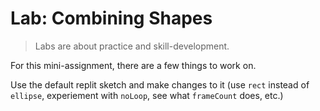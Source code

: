 # Lab: Combining Shapes

> Labs are about practice and skill-development.

For this mini-assignment, there are a few things to work on. 

Use the default replit sketch and make changes to it (use `rect` instead of `ellipse`, experiement with `noLoop`, see what `frameCount` does, etc.)
